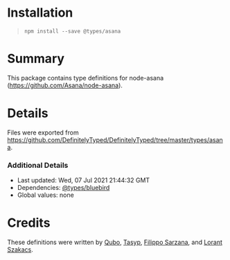 # Installation
> `npm install --save @types/asana`

# Summary
This package contains type definitions for node-asana (https://github.com/Asana/node-asana).

# Details
Files were exported from https://github.com/DefinitelyTyped/DefinitelyTyped/tree/master/types/asana.

### Additional Details
 * Last updated: Wed, 07 Jul 2021 21:44:32 GMT
 * Dependencies: [@types/bluebird](https://npmjs.com/package/@types/bluebird)
 * Global values: none

# Credits
These definitions were written by [Qubo](https://github.com/tkqubo), [Tasyp](https://github.com/tasyp), [Filippo Sarzana](https://github.com/filipposarzana), and [Lorant Szakacs](https://github.com/szlori).
